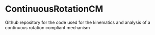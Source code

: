 # ContinuousRotationCM
Github repository for the code used for the kinematics and analysis of a continuous rotation compliant mechanism
